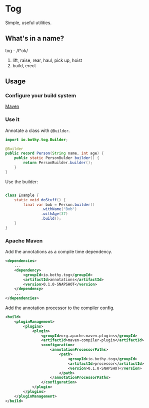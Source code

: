# Tog
Simple, useful utilities.

## What's in a name?
tog - /tʰok/
1. lift, raise, rear, haul, pick up, hoist
2. build, erect

## Usage
### Configure your build system

[Maven](#apache-maven)

### Use it
Annotate a class with `@Builder`.
```java
import io.bothy.tog.Builder;

@Builder
public record Person(String name, int age) {
    public static PersonBulder builder() {
        return PersonBuilder.builder();
    }
}
```
Use the builder:
```java

class Example {
    static void doStuff() {
        final var bob = Person.builder()
                .withName("Bob")
                .withAge(37)
                .build();
    }
}
```

### Apache Maven
Add the annotations as a compile time dependency.
```xml
<dependencies>
    ...
    <dependency>
        <groupId>io.bothy.tog</groupId>
        <artifactId>annotations</artifactId>
        <version>0.1.0-SNAPSHOT</version>
    </dependency>
    ...
</dependencies>
```

Add the annotation processor to the compiler config.
```xml
<build>
    <pluginManagement>
        <plugins>
            <plugin>
                <groupId>org.apache.maven.plugins</groupId>
                <artifactId>maven-compiler-plugin</artifactId>
                <configuration>
                    <annotationProcessorPaths>
                        <path>
                            <groupId>io.bothy.tog</groupId>
                            <artifactId>processor</artifactId>
                            <version>0.1.0-SNAPSHOT</version>
                        </path>
                    </annotationProcessorPaths>
                </configuration>
            </plugin>
        </plugins>
    </pluginManagement>
</build>
```
